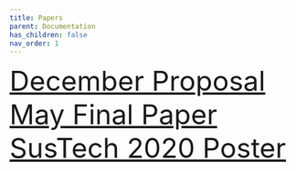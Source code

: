 ```yaml
---
title: Papers
parent: Documentation
has_children: false
nav_order: 1
---
```

 
<font size="10">
<a href="december_doc.pdf">December Proposal</a> 
</font>

<font size="10">
<a href="may_doc.pdf">May Final Paper</a> 
</font>

<font size="10">
<a href="SusTech 2020 Poster Final.pdf">SusTech 2020 Poster</a> 
</font>

